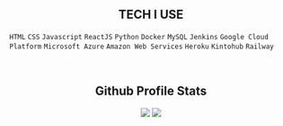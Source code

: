 <h2 align="center">TECH I USE</h2>

  `HTML` `CSS` `Javascript` `ReactJS` `Python` `Docker` `MySQL` `Jenkins` `Google Cloud Platform` `Microsoft Azure` `Amazon Web Services` `Heroku` `Kintohub` `Railway`



<br>


<h2 align="center">Github Profile Stats</h2>
<p align="center">
     <img src="http://github-readme-streak-stats.herokuapp.com?user=Pinto565&fire=42B883&ring=42B883&currStreakLabel=42B883">
    <img src="https://github-readme-stats.vercel.app/api?username=Pinto565&theme=vue&show_icons=true&">
</p>
<!--<p align="center">
  <img src="https://activity-graph.herokuapp.com/graph?username=Pinto565&bg_color=fff&color=708090&line=42B883&point=42B883&area=true&hide_border=true">
  </p>
<br>-->
